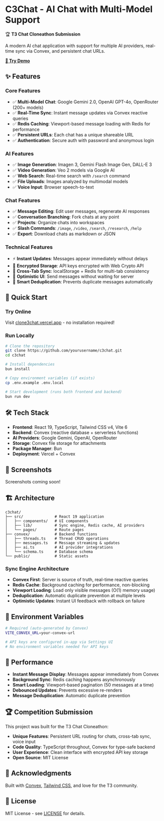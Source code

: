 # C3Chat - AI Chat with Multi-Model Support

🏆 **T3 Chat Cloneathon Submission**

A modern AI chat application with support for multiple AI providers, real-time sync via Convex, and persistent chat URLs.

**[🚀 Try Demo](https://clone3chat.vercel.app)** 
## ✨ Features

### Core Features
- ✅ **Multi-Model Chat**: Google Gemini 2.0, OpenAI GPT-4o, OpenRouter (200+ models)
- ✅ **Real-Time Sync**: Instant message updates via Convex reactive queries
- ✅ **Redis Caching**: Viewport-based message loading with Redis for performance
- ✅ **Persistent URLs**: Each chat has a unique shareable URL
- ✅ **Authentication**: Secure auth with password and anonymous login

### AI Features
- ✅ **Image Generation**: Imagen 3, Gemini Flash Image Gen, DALL-E 3
- ✅ **Video Generation**: Veo 2 models via Google AI
- ✅ **Web Search**: Real-time search with `/search` command
- ✅ **File Uploads**: Images analyzed by multimodal models
- ✅ **Voice Input**: Browser speech-to-text

### Chat Features
- ✅ **Message Editing**: Edit user messages, regenerate AI responses
- ✅ **Conversation Branching**: Fork chats at any point
- ✅ **Projects**: Organize chats into workspaces
- ✅ **Slash Commands**: `/image`, `/video`, `/search`, `/research`, `/help`
- ✅ **Export**: Download chats as markdown or JSON

### Technical Features
- ⚡ **Instant Updates**: Messages appear immediately without delays
- 🔐 **Encrypted Storage**: API keys encrypted with Web Crypto API
- 📱 **Cross-Tab Sync**: localStorage + Redis for multi-tab consistency
- 🚀 **Optimistic UI**: Send messages without waiting for server
- 🎯 **Smart Deduplication**: Prevents duplicate messages automatically

## 🚀 Quick Start

### Try Online
Visit [clone3chat.vercel.app](https://clone3chat.vercel.app) - no installation required!

### Run Locally
```bash
# Clone the repository
git clone https://github.com/yourusername/c3chat.git
cd c3chat

# Install dependencies
bun install

# Copy environment variables (if exists)
cp .env.example .env.local

# Start development (runs both frontend and backend)
bun run dev
```

## 🛠️ Tech Stack

- **Frontend**: React 19, TypeScript, Tailwind CSS v4, Vite 6
- **Backend**: Convex (reactive database + serverless functions)
- **AI Providers**: Google Gemini, OpenAI, OpenRouter
- **Storage**: Convex file storage for attachments
- **Package Manager**: Bun
- **Deployment**: Vercel + Convex

## 📸 Screenshots

Screenshots coming soon!

## 🏗️ Architecture

```
c3chat/
├── src/              # React 19 application
│   ├── components/   # UI components
│   ├── lib/          # Sync engine, Redis cache, AI providers
│   └── pages/        # Route pages
├── convex/           # Backend functions
│   ├── threads.ts    # Thread CRUD operations
│   ├── messages.ts   # Message streaming & updates
│   ├── ai.ts         # AI provider integrations
│   └── schema.ts     # Database schema
└── public/           # Static assets
```

### Sync Engine Architecture
- **Convex First**: Server is source of truth, real-time reactive queries
- **Redis Cache**: Background caching for performance, non-blocking
- **Viewport Loading**: Load only visible messages (O(1) memory usage)
- **Deduplication**: Automatic duplicate prevention at multiple levels
- **Optimistic Updates**: Instant UI feedback with rollback on failure

## 🔑 Environment Variables

```bash
# Required (auto-generated by Convex)
VITE_CONVEX_URL=your-convex-url

# API keys are configured in-app via Settings UI
# No environment variables needed for API keys
```

## 🎯 Performance

- **Instant Message Display**: Messages appear immediately from Convex
- **Background Sync**: Redis caching happens asynchronously
- **Smart Loading**: Viewport-based pagination (50 messages at a time)
- **Debounced Updates**: Prevents excessive re-renders
- **Message Deduplication**: Automatic duplicate prevention

## 🏆 Competition Submission

This project was built for the T3 Chat Cloneathon:

- **Unique Features**: Persistent URL routing for chats, cross-tab sync, voice input
- **Code Quality**: TypeScript throughout, Convex for type-safe backend
- **User Experience**: Clean interface with encrypted API key storage
- **Open Source**: MIT License

## 🙏 Acknowledgments

Built with [Convex](https://convex.dev), [Tailwind CSS](https://tailwindcss.com), and love for the T3 community.

## 📄 License

MIT License - see [LICENSE](LICENSE) for details.